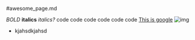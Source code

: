 #awesome_page.md

*BOLD*
**italics**
_italics?_
    code code code
    code code code
[This is google](http://www.google.com)
![img](http://i.imgur.com/VIalGwx.jpg)

* kjahsdkjahsd